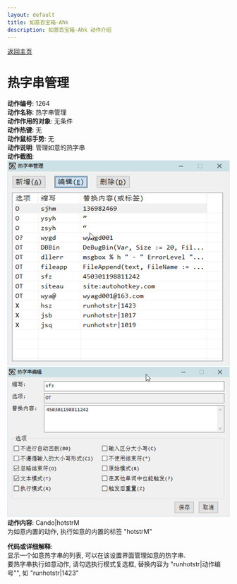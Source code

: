```yaml
---
layout: default
title: 如意百宝箱-Ahk
description: 如意百宝箱-Ahk 动作介绍
---
```

<link rel="stylesheet" href="../actions/css/atom-one-light.min.css">
<script src="../actions/js/highlight.min.js"></script>
<script>hljs.highlightAll();</script>

[返回主页](../index.md)

# [](#header-2) 热字串管理

**动作编号**: 1264  
**动作名称**: 热字串管理  
**动作作用的对象**: 无条件  
**动作热键**: 无  
**动作鼠标手势**: 无  
**动作说明**: 管理如意的热字串  
**动作截图**:  
  ![热字串管理](img1/1264-1.png)  
  ![热字串管理](img1/1264-2.png)  
**动作内容**: Cando|hotstrM  
为如意内置的动作, 执行如意的内置的标签 "hotstrM"  

**代码或详细解释**:  
显示一个如意热字串的列表, 可以在该设置界面管理如意的热字串.  
要热字串执行如意动作, 请勾选执行模式复选框, 替换内容为 "runhotstr|动作编号"", 如 "runhotstr|1423"  